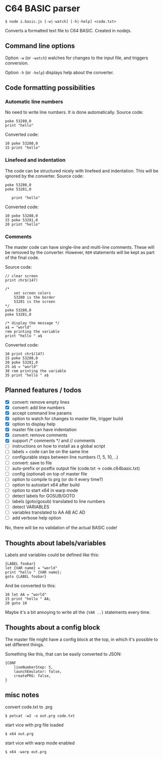 # C64 BASIC parser

```
$ node z.basic.js [-w|-watch] [-h|-help] <code.txt>
```

Converts a formatted text file to C64 BASIC.
Created in nodejs.


## Command line options

Option `-w` (or `-watch`) watches for changes to the input file, and triggers conversion.

Option `-h` (or `-help`) displays help about the converter.


## Code formatting possibilities

### Automatic line numbers

No need to write line numbers. It is done automatically. Source code:
```
poke 53280,0
print "hello"
```

Converted code:
```
10 poke 53280,0
15 print "hello"
```

### Linefeed and indentation

The code can be structured nicely with linefeed and indentation. This will be ignored by the converter.
Source code:
```
poke 53280,0
poke 53281,0

   print "hello"
```

Converted code:
```
10 poke 53280,0
15 poke 53281,0
20 print "hello"
```

### Comments

The master code can have single-line and multi-line comments. These will be removed by the converter. However, `REM` statements will be kept as part of the final code.

Source code:
```
// clear screen
print chr$(147)

/*
    set screen colors
    53280 is the border
    53281 is the screen
*/
poke 53280,0
poke 53281,0

/* display the message */
a$ = "world"
rem printing the variable
print "hello " a$

```

Converted code:
```
10 print chr$(147)
15 poke 53280,0
20 poke 53281,0
25 a$ = "world"
30 rem printing the variable
35 print "hello " a$
```


## Planned features / todos

- [x] convert: remove empty lines
- [x] convert: add line numbers
- [x] accept command line params
- [x] option to watch for changes to master file, trigger build
- [x] option to display help
- [x] master file can have indentation
- [x] convert: remove comments
- [x] support /* comments */ and // comments
- [ ] instructions on how to install as a global script
- [ ] labels + code can be on the same line
- [ ] configurable steps between line numbers (1, 5, 10, ..)
- [ ] convert: save to file
- [ ] auto-prefix or postfix output file (code.txt -> code.c64basic.txt)
- [ ] config (optional) on top of master file
- [ ] option to compile to prg (or do it every time?)
- [ ] option to autostart x64 after build
- [ ] option to start x64 in warp mode
- [ ] detect labels for GOSUB/GOTO
- [ ] labels (goto/gosub) translated to line numbers
- [ ] detect VARIABLES
- [ ] variables translated to AA AB AC AD
- [ ] add verbose help option

No, there will be no validation of the actual BASIC code!


## Thoughts about labels/variables

Labels and variables could be defined like this:
```
{LABEL foobar}
let {VAR name} = "world"
print "hello " {VAR name};
goto {LABEL foobar}
```

And be converted to this:
```
10 let AA = "world"
15 print "hello " AA;
20 goto 10
```

Maybe it's a bit annoying to write all the `{VAR ..}` statements every time.

## Thoughts about a config block

The master file might have a config block at the top, in which it's possible to set different things.

Something like this, that can be easily converted to JSON:
```
{CONF
    lineNumberStep: 5,
    launchEmulator: false,
    createPRG: false,
}
```


## misc notes

convert code.txt to .prg
```
$ petcat -w2 -o out.prg code.txt
```

start vice with prg file loaded
```
$ x64 out.prg
```

start vice with warp mode enabled
```
$ x64 -warp out.prg
```

